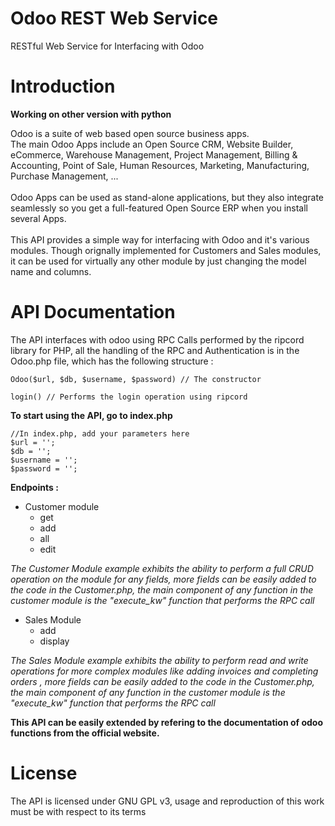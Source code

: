 # Odoo REST Web Service
RESTful Web Service for Interfacing with Odoo

# Introduction 

**Working on other version with python**

Odoo is a suite of web based open source business apps.
<br/>
The main Odoo Apps include an Open Source CRM, Website Builder, eCommerce, Warehouse Management, Project Management, Billing & Accounting, Point of Sale, Human Resources, Marketing, Manufacturing, Purchase Management, ...
<br/>
<br/>
Odoo Apps can be used as stand-alone applications, but they also integrate seamlessly so you get a full-featured Open Source ERP when you install several Apps.
<br/>
<br/>
This API provides a simple way for interfacing with Odoo and it's various modules.
Though orignally implemented for Customers and Sales modules, it can be used for virtually any other module by just changing the model name and columns.

# API Documentation

The API interfaces with odoo using RPC Calls performed by the ripcord library for PHP, all the handling of the RPC and Authentication is in the Odoo.php file, which has the following structure :

    Odoo($url, $db, $username, $password) // The constructor 
    
    login() // Performs the login operation using ripcord
    
**To start using the API, go to index.php**

    //In index.php, add your parameters here
    $url = '';
    $db = '';
    $username = '';
    $password = '';

**Endpoints :** <br/>

- Customer module
  - get
  - add
  - all
  - edit

*The Customer Module example exhibits the ability to perform a full CRUD operation on the module for any fields, more fields can be easily added to the code in the Customer.php, the main component of any function in the customer module is the "execute_kw" function that performs the RPC call*
  
- Sales Module
  - add
  - display 
  
*The Sales Module example exhibits the ability to perform read and write operations for more complex modules like adding invoices and completing orders , more fields can be easily added to the code in the Customer.php, the main component of any function in the customer module is the "execute_kw" function that performs the RPC call*


**This API can be easily extended by refering to the documentation of odoo functions from the official website.** 
  
# License

The API is licensed under GNU GPL v3, usage and reproduction of this work must be with respect to its terms
